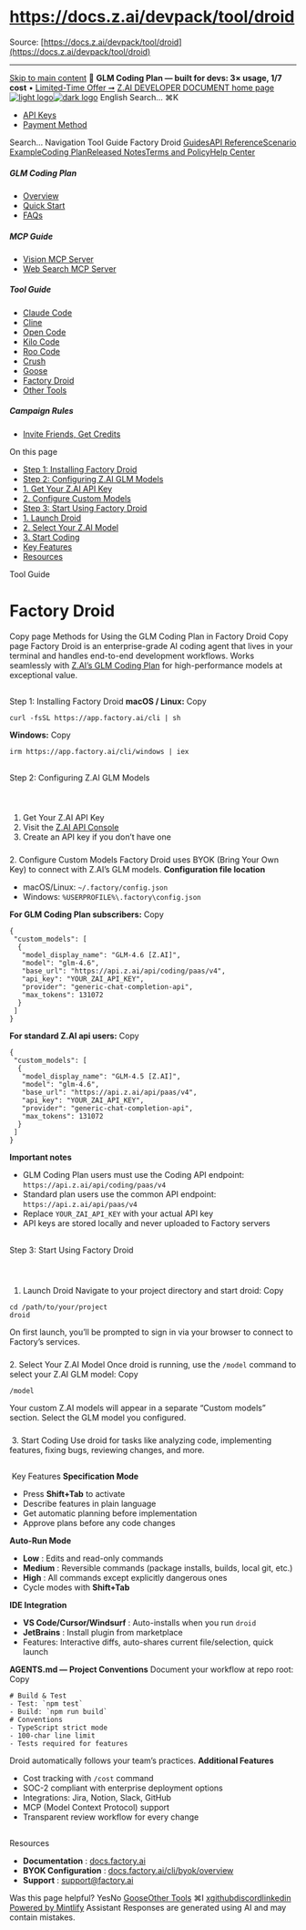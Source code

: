 # https://docs.z.ai/devpack/tool/droid

Source: [https://docs.z.ai/devpack/tool/droid](https://docs.z.ai/devpack/tool/droid)

---

[Skip to main content](https://docs.z.ai/devpack/tool/droid#content-area)
🚀 **GLM Coding Plan — built for devs: 3× usage, 1/7 cost** • [Limited-Time Offer ➞](https://z.ai/subscribe?utm_campaign=Platform_Ops&_channel_track_key=DaprgHIc)
[Z.AI DEVELOPER DOCUMENT home page![light logo](https://mintcdn.com/zhipu-32152247/B_E8wI-eiNa1QlPV/logo/dark.svg?fit=max&auto=format&n=B_E8wI-eiNa1QlPV&q=85&s=75deefa9dea5bdbc84d4da68885c267f)![dark logo](https://mintcdn.com/zhipu-32152247/B_E8wI-eiNa1QlPV/logo/light.svg?fit=max&auto=format&n=B_E8wI-eiNa1QlPV&q=85&s=c1ecf1af358fa8eeab8c06052337f8f6)](https://z.ai/model-api)
English
Search...
⌘K
  * [API Keys](https://z.ai/manage-apikey/apikey-list)
  * [Payment Method](https://z.ai/manage-apikey/billing)


Search...
Navigation
Tool Guide
Factory Droid
[Guides](https://docs.z.ai/guides/overview/quick-start)[API Reference](https://docs.z.ai/api-reference/introduction)[Scenario Example](https://docs.z.ai/scenario-example/develop-tools/claude)[Coding Plan](https://docs.z.ai/devpack/overview)[Released Notes](https://docs.z.ai/release-notes/new-released)[Terms and Policy](https://docs.z.ai/legal-agreement/privacy-policy)[Help Center](https://docs.z.ai/help/faq)
##### GLM Coding Plan
  * [Overview](https://docs.z.ai/devpack/overview)
  * [Quick Start](https://docs.z.ai/devpack/quick-start)
  * [FAQs](https://docs.z.ai/devpack/faq)


##### MCP Guide
  * [Vision MCP Server](https://docs.z.ai/devpack/mcp/vision-mcp-server)
  * [Web Search MCP Server](https://docs.z.ai/devpack/mcp/search-mcp-server)


##### Tool Guide
  * [Claude Code](https://docs.z.ai/devpack/tool/claude)
  * [Cline](https://docs.z.ai/devpack/tool/cline)
  * [Open Code](https://docs.z.ai/devpack/tool/opencode)
  * [Kilo Code](https://docs.z.ai/devpack/tool/kilo)
  * [Roo Code](https://docs.z.ai/devpack/tool/roo)
  * [Crush](https://docs.z.ai/devpack/tool/crush)
  * [Goose](https://docs.z.ai/devpack/tool/goose)
  * [Factory Droid](https://docs.z.ai/devpack/tool/droid)
  * [Other Tools](https://docs.z.ai/devpack/tool/others)


##### Campaign Rules
  * [Invite Friends, Get Credits](https://docs.z.ai/devpack/credit-campaign-rules)


On this page
  * [Step 1: Installing Factory Droid](https://docs.z.ai/devpack/tool/droid#step-1%3A-installing-factory-droid)
  * [Step 2: Configuring Z.AI GLM Models](https://docs.z.ai/devpack/tool/droid#step-2%3A-configuring-z-ai-glm-models)
  * [1. Get Your Z.AI API Key](https://docs.z.ai/devpack/tool/droid#1-get-your-z-ai-api-key)
  * [2. Configure Custom Models](https://docs.z.ai/devpack/tool/droid#2-configure-custom-models)
  * [Step 3: Start Using Factory Droid](https://docs.z.ai/devpack/tool/droid#step-3%3A-start-using-factory-droid)
  * [1. Launch Droid](https://docs.z.ai/devpack/tool/droid#1-launch-droid)
  * [2. Select Your Z.AI Model](https://docs.z.ai/devpack/tool/droid#2-select-your-z-ai-model)
  * [3. Start Coding](https://docs.z.ai/devpack/tool/droid#3-start-coding)
  * [Key Features](https://docs.z.ai/devpack/tool/droid#key-features)
  * [Resources](https://docs.z.ai/devpack/tool/droid#resources)


Tool Guide
# Factory Droid
Copy page
Methods for Using the GLM Coding Plan in Factory Droid
Copy page
Factory Droid is an enterprise-grade AI coding agent that lives in your terminal and handles end-to-end development workflows. Works seamlessly with [Z.AI’s GLM Coding Plan](https://z.ai/subscribe) for high-performance models at exceptional value.
##
[​](https://docs.z.ai/devpack/tool/droid#step-1%3A-installing-factory-droid)
Step 1: Installing Factory Droid
**macOS / Linux:**
Copy
```
curl -fsSL https://app.factory.ai/cli | sh

```

**Windows:**
Copy
```
irm https://app.factory.ai/cli/windows | iex

```

##
[​](https://docs.z.ai/devpack/tool/droid#step-2%3A-configuring-z-ai-glm-models)
Step 2: Configuring Z.AI GLM Models
###
[​](https://docs.z.ai/devpack/tool/droid#1-get-your-z-ai-api-key)
1. Get Your Z.AI API Key
  1. Visit the [Z.AI API Console](https://z.ai/manage-apikey/apikey-list)
  2. Create an API key if you don’t have one


###
[​](https://docs.z.ai/devpack/tool/droid#2-configure-custom-models)
2. Configure Custom Models
Factory Droid uses BYOK (Bring Your Own Key) to connect with Z.AI’s GLM models. **Configuration file location**
  * macOS/Linux: `~/.factory/config.json`
  * Windows: `%USERPROFILE%\.factory\config.json`

**For GLM Coding Plan subscribers:**
Copy
```
{
 "custom_models": [
  {
   "model_display_name": "GLM-4.6 [Z.AI]",
   "model": "glm-4.6",
   "base_url": "https://api.z.ai/api/coding/paas/v4",
   "api_key": "YOUR_ZAI_API_KEY",
   "provider": "generic-chat-completion-api",
   "max_tokens": 131072
  }
 ]
}

```

**For standard Z.AI api users:**
Copy
```
{
 "custom_models": [
  {
   "model_display_name": "GLM-4.5 [Z.AI]",
   "model": "glm-4.6",
   "base_url": "https://api.z.ai/api/paas/v4",
   "api_key": "YOUR_ZAI_API_KEY",
   "provider": "generic-chat-completion-api",
   "max_tokens": 131072
  }
 ]
}

```

**Important notes**
  * GLM Coding Plan users must use the Coding API endpoint: `https://api.z.ai/api/coding/paas/v4`
  * Standard plan users use the common API endpoint: `https://api.z.ai/api/paas/v4`
  * Replace `YOUR_ZAI_API_KEY` with your actual API key
  * API keys are stored locally and never uploaded to Factory servers


##
[​](https://docs.z.ai/devpack/tool/droid#step-3%3A-start-using-factory-droid)
Step 3: Start Using Factory Droid
###
[​](https://docs.z.ai/devpack/tool/droid#1-launch-droid)
1. Launch Droid
Navigate to your project directory and start droid:
Copy
```
cd /path/to/your/project
droid

```

On first launch, you’ll be prompted to sign in via your browser to connect to Factory’s services.
###
[​](https://docs.z.ai/devpack/tool/droid#2-select-your-z-ai-model)
2. Select Your Z.AI Model
Once droid is running, use the `/model` command to select your Z.AI GLM model:
Copy
```
/model

```

Your custom Z.AI models will appear in a separate “Custom models” section. Select the GLM model you configured.
###
[​](https://docs.z.ai/devpack/tool/droid#3-start-coding)
3. Start Coding
Use droid for tasks like analyzing code, implementing features, fixing bugs, reviewing changes, and more.
##
[​](https://docs.z.ai/devpack/tool/droid#key-features)
Key Features
**Specification Mode**
  * Press **Shift+Tab** to activate
  * Describe features in plain language
  * Get automatic planning before implementation
  * Approve plans before any code changes

**Auto-Run Mode**
  * **Low** : Edits and read-only commands
  * **Medium** : Reversible commands (package installs, builds, local git, etc.)
  * **High** : All commands except explicitly dangerous ones
  * Cycle modes with **Shift+Tab**

**IDE Integration**
  * **VS Code/Cursor/Windsurf** : Auto-installs when you run `droid`
  * **JetBrains** : Install plugin from marketplace
  * Features: Interactive diffs, auto-shares current file/selection, quick launch

**AGENTS.md — Project Conventions** Document your workflow at repo root:
Copy
```
# Build & Test
- Test: `npm test`
- Build: `npm run build`
# Conventions
- TypeScript strict mode
- 100-char line limit
- Tests required for features

```

Droid automatically follows your team’s practices. **Additional Features**
  * Cost tracking with `/cost` command
  * SOC-2 compliant with enterprise deployment options
  * Integrations: Jira, Notion, Slack, GitHub
  * MCP (Model Context Protocol) support
  * Transparent review workflow for every change


##
[​](https://docs.z.ai/devpack/tool/droid#resources)
Resources
  * **Documentation** : [docs.factory.ai](https://docs.factory.ai/cli/getting-started/overview)
  * **BYOK Configuration** : [docs.factory.ai/cli/byok/overview](https://docs.factory.ai/cli/byok/overview)
  * **Support** : support@factory.ai


Was this page helpful?
YesNo
[Goose](https://docs.z.ai/devpack/tool/goose)[Other Tools](https://docs.z.ai/devpack/tool/others)
⌘I
[x](https://x.com/Zai_org)[github](https://github.com/zai-org)[discord](https://discord.gg/QR7SARHRxK)[linkedin](https://www.linkedin.com/company/zdotai/)
[Powered by Mintlify](https://mintlify.com?utm_campaign=poweredBy&utm_medium=referral&utm_source=zhipu-32152247)
Assistant
Responses are generated using AI and may contain mistakes.
